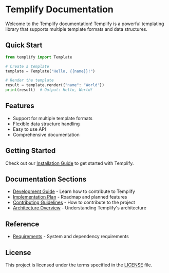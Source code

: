 # Templify Documentation

Welcome to the Templify documentation! Templify is a powerful templating library that supports multiple template formats and data structures.

## Quick Start

```python
from templify import Template

# Create a template
template = Template("Hello, {{name}}!")

# Render the template
result = template.render({"name": "World"})
print(result)  # Output: Hello, World!
```

## Features

- Support for multiple template formats
- Flexible data structure handling
- Easy to use API
- Comprehensive documentation

## Getting Started

Check out our [Installation Guide](INSTALL.md) to get started with Templify.

## Documentation Sections

- [Development Guide](DEVELOP.md) - Learn how to contribute to Templify
- [Implementation Plan](IMPLEMENTATION_PLAN.md) - Roadmap and planned features
- [Contributing Guidelines](development/contributing.md) - How to contribute to the project
- [Architecture Overview](development/architecture.md) - Understanding Templify's architecture

## Reference

- [Requirements](reference/requirements.md) - System and dependency requirements

## License

This project is licensed under the terms specified in the [LICENSE](LICENSE) file.
